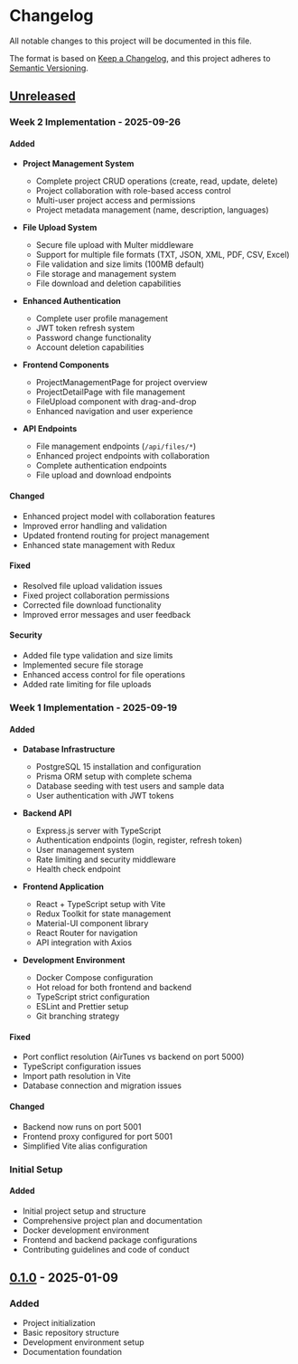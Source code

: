 # Changelog

All notable changes to this project will be documented in this file.

The format is based on [Keep a Changelog](https://keepachangelog.com/en/1.0.0/),
and this project adheres to [Semantic Versioning](https://semver.org/spec/v2.0.0.html).

## [Unreleased]

### Week 2 Implementation - 2025-09-26

#### Added
- **Project Management System**
  - Complete project CRUD operations (create, read, update, delete)
  - Project collaboration with role-based access control
  - Multi-user project access and permissions
  - Project metadata management (name, description, languages)

- **File Upload System**
  - Secure file upload with Multer middleware
  - Support for multiple file formats (TXT, JSON, XML, PDF, CSV, Excel)
  - File validation and size limits (100MB default)
  - File storage and management system
  - File download and deletion capabilities

- **Enhanced Authentication**
  - Complete user profile management
  - JWT token refresh system
  - Password change functionality
  - Account deletion capabilities

- **Frontend Components**
  - ProjectManagementPage for project overview
  - ProjectDetailPage with file management
  - FileUpload component with drag-and-drop
  - Enhanced navigation and user experience

- **API Endpoints**
  - File management endpoints (`/api/files/*`)
  - Enhanced project endpoints with collaboration
  - Complete authentication endpoints
  - File upload and download endpoints

#### Changed
- Enhanced project model with collaboration features
- Improved error handling and validation
- Updated frontend routing for project management
- Enhanced state management with Redux

#### Fixed
- Resolved file upload validation issues
- Fixed project collaboration permissions
- Corrected file download functionality
- Improved error messages and user feedback

#### Security
- Added file type validation and size limits
- Implemented secure file storage
- Enhanced access control for file operations
- Added rate limiting for file uploads

### Week 1 Implementation - 2025-09-19

#### Added
- **Database Infrastructure**
  - PostgreSQL 15 installation and configuration
  - Prisma ORM setup with complete schema
  - Database seeding with test users and sample data
  - User authentication with JWT tokens

- **Backend API**
  - Express.js server with TypeScript
  - Authentication endpoints (login, register, refresh token)
  - User management system
  - Rate limiting and security middleware
  - Health check endpoint

- **Frontend Application**
  - React + TypeScript setup with Vite
  - Redux Toolkit for state management
  - Material-UI component library
  - React Router for navigation
  - API integration with Axios

- **Development Environment**
  - Docker Compose configuration
  - Hot reload for both frontend and backend
  - TypeScript strict configuration
  - ESLint and Prettier setup
  - Git branching strategy

#### Fixed
- Port conflict resolution (AirTunes vs backend on port 5000)
- TypeScript configuration issues
- Import path resolution in Vite
- Database connection and migration issues

#### Changed
- Backend now runs on port 5001
- Frontend proxy configured for port 5001
- Simplified Vite alias configuration

### Initial Setup

#### Added
- Initial project setup and structure
- Comprehensive project plan and documentation
- Docker development environment
- Frontend and backend package configurations
- Contributing guidelines and code of conduct

## [0.1.0] - 2025-01-09

### Added
- Project initialization
- Basic repository structure
- Development environment setup
- Documentation foundation

[Unreleased]: https://github.com/your-username/translation-system/compare/v0.1.0...HEAD
[0.1.0]: https://github.com/your-username/translation-system/releases/tag/v0.1.0
